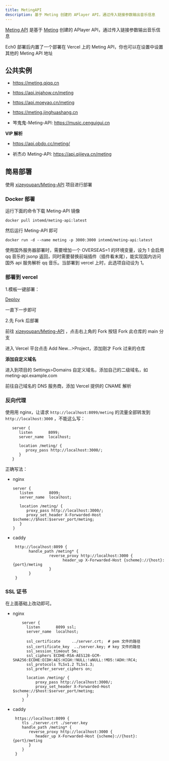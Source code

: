 ```yaml
---
title: MetingAPI
description: 基于 Meting 创建的 APlayer API，通过传入链接参数输出音乐信息
---
```


[Meting API](https://github.com/injahow/meting-api) 是基于 [Meting](https://github.com/xizeyoupan/Meting-API) 创建的 APlayer API，通过传入链接参数输出音乐信息

Ech0 部署后内置了一个部署在 Vercel 上的 Meting API，你也可以在设置中设置其他的 Meting API 地址

## 公共实例

- https://meting.qjqq.cn

- https://api.injahow.cn/meting

- https://api.moeyao.cn/meting

- https://meting.jinghuashang.cn

- 笒鬼鬼-Meting-API: https://music.cenguigui.cn

**VIP 解析**

- https://api.obdo.cc/meting/

- 祈杰の Meting-API: https://api.qijieya.cn/meting

## 简易部署

使用 [xizeyoupan/Meting-API](https://github.com/xizeyoupan/Meting-API) 项目进行部署

### Docker 部署

运行下面的命令下载 Meting-API 镜像

```
docker pull intemd/meting-api:latest
```

然后运行 Meting-API 即可

```
docker run -d --name meting -p 3000:3000 intemd/meting-api:latest
```

使用国外服务器部署时，需要增加一个 OVERSEAS=1 的环境变量，设为 1 会启用 qq 音乐的 jsonp 返回，同时需要替换前端插件（插件看末尾），能实现国内访问国外 api 服务解析 qq 音乐。当部署到 vercel 上时，此选项自动设为 1。

### 部署到 vercel

1.模板一键部署：

[Deploy](https://vercel.com/import/project?template=https://github.com/xizeyoupan/Meting-API)

一直下一步即可

2.先 Fork 后部署

前往 [xizeyoupan/Meting-API](https://github.com/xizeyoupan/Meting-API) ，点击右上角的 Fork 按钮 Fork 此仓库的 main 分支

进入 Vercel 平台点击 Add New...>Project，添加刚才 Fork 过来的仓库

**添加自定义域名**

进入到项目的 Settings>Domains 自定义域名，添加自己的二级域名，如 meting-api.example.com

前往自己域名的 DNS 服务商，添加 Vercel 提供的 CNAME 解析

### 反向代理

使用用 nginx，让请求 `http://localhost:8099/meting` 的流量全部转发到 `http://localhost:3000` ，不能这么写：

```
   server {
      listen       8099;
      server_name  localhost;

      location /meting/ {
         proxy_pass http://localhost:3000/;
      }
   }
```

正确写法：

- nginx

  ```
  server {
     listen       8099;
     server_name  localhost;
  
     location /meting/ {
        proxy_pass http://localhost:3000/;
        proxy_set_header X-Forwarded-Host $scheme://$host:$server_port/meting;
     }
  }
  ```

  

- caddy

  ```
   http://localhost:8099 {
         handle_path /meting* {
                  reverse_proxy http://localhost:3000 {
                        header_up X-Forwarded-Host {scheme}://{host}:{port}/meting
                  }
         }
   }
  ```

### SSL 证书

在上面基础上改动即可。

- nginx

  ```
      server {
        listen       8099 ssl;
        server_name  localhost;
  
        ssl_certificate     ../server.crt;  # pem 文件的路径
        ssl_certificate_key  ../server.key; # key 文件的路径
        ssl_session_timeout 5m;
        ssl_ciphers ECDHE-RSA-AES128-GCM-SHA256:ECDHE:ECDH:AES:HIGH:!NULL:!aNULL:!MD5:!ADH:!RC4;
        ssl_protocols TLSv1.2 TLSv1.3;
        ssl_prefer_server_ciphers on;
  
        location /meting/ {
            proxy_pass http://localhost:3000/;
            proxy_set_header X-Forwarded-Host $scheme://$host:$server_port/meting;
        }
      }
  ```

  

- caddy

  ```
   https://localhost:8099 {
      tls ./server.crt ./server.key
      handle_path /meting* {
         reverse_proxy http://localhost:3000 {
            header_up X-Forwarded-Host {scheme}://{host}:{port}/meting
         }
      }
   }
  ```